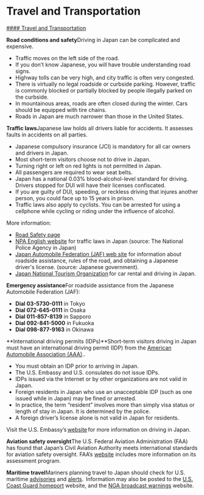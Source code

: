 # Travel and Transportation

[#### Travel and Transportation](javascript:void(0); "Travel and Transportation")

**Road conditions and safety**Driving in Japan can be complicated and expensive.

* Traffic moves on the left side of the road.
* If you don’t know Japanese, you will have trouble understanding road signs.
* Highway tolls can be very high, and city traffic is often very congested.
* There is virtually no legal roadside or curbside parking. However, traffic is commonly blocked or partially blocked by people illegally parked on the curbside.
* In mountainous areas, roads are often closed during the winter. Cars should be equipped with tire chains.
* Roads in Japan are much narrower than those in the United States.

**Traffic laws**Japanese law holds all drivers liable for accidents. It assesses faults in accidents on all parties.

* Japanese compulsory insurance (JCI) is mandatory for all car owners and drivers in Japan.
* Most short-term visitors choose not to drive in Japan.
* Turning right or left on red lights is not permitted in Japan.
* All passengers are required to wear seat belts.
* Japan has a national 0.03% blood-alcohol-level standard for driving. Drivers stopped for DUI will have their licenses confiscated.
* If you are guilty of DUI, speeding, or reckless driving that injures another person, you could face up to 15 years in prison.
* Traffic laws also apply to cyclists. You can be arrested for using a cellphone while cycling or riding under the influence of alcohol.

More information:

* [Road Safety page](https://travel.state.gov/content/travel/en/international-travel/before-you-go/driving-and-road-safety.html)
* [NPA English website](https://www.npa.go.jp/english/) for traffic laws in Japan (source: The National Police Agency in Japan)
* [Japan Automobile Federation (JAF) web site](https://english.jaf.or.jp/) for information about roadside assistance, rules of the road, and obtaining a Japanese driver's license. (source: Japanese government).
* [Japan National Tourism Organization](https://www.japan.travel/en/us/) for car rental and driving in Japan.

**Emergency assistance**For roadside assistance from the Japanese Automobile Federation (JAF):

* **Dial 03-5730-0111** in Tokyo
* **Dial 072-645-0111** in Osaka
* **Dial 011-857-8139** in Sapporo
* **Dial 092-841-5000** in Fukuoka
* **Dial 098-877-9163** in Okinawa

**International driving permits (IDPs)**Short-term visitors driving in Japan must have an international driving permit (IDP) from the [American Automobile Association (AAA)](https://www.aaa.com/vacation/idpf.html)..

* You must obtain an IDP prior to arriving in Japan.
* The U.S. Embassy and U.S. consulates do not issue IDPs.
* IDPs issued via the Internet or by other organizations are not valid in Japan.
* Foreign residents in Japan who use an unacceptable IDP (such as one issued while in Japan) may be fined or arrested.
* In practice, the term “resident” involves more than simply visa status or length of stay in Japan. It is determined by the police.
* A foreign driver’s license alone is not valid in Japan for residents.

Visit the U.S. Embassy’s [website](https://jp.usembassy.gov/services/driving-in-japan/) for more information on driving in Japan.

**Aviation safety oversight**The U.S. Federal Aviation Administration (FAA) has found that Japan’s Civil Aviation Authority meets international standards for aviation safety oversight. FAA’s [website](https://www.faa.gov/about/initiatives/iasa) includes more information on its assessment program.

**Maritime travel**Mariners planning travel to Japan should check for U.S. maritime [advisories](https://www.maritime.dot.gov/msci-advisories) and [alerts](https://www.maritime.dot.gov/msci-alerts).  Information may also be posted to the [U.S. Coast Guard homeport](https://homeport.uscg.mil/vdesk/webtop.eui?webtop=/PROXYU/Homeport-mmcvqr-redirect-test&webtop_type=webtop_full) website, and the [NGA broadcast warnings](https://msi.nga.mil/NavWarnings) website.